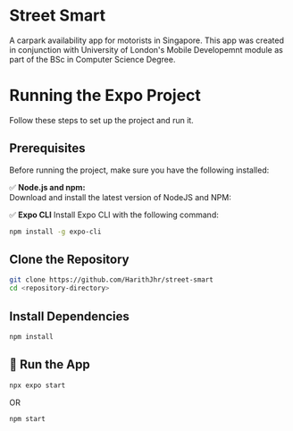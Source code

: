 # Street Smart
A carpark availability app for motorists in Singapore. This app was created in conjunction with University of London's Mobile Developemnt module as part of the BSc in Computer Science Degree.



# Running the Expo Project
Follow these steps to set up the project and run it.

## Prerequisites

Before running the project, make sure you have the following installed:

✅ **Node.js and npm:**  
  Download and install the latest version of NodeJS and NPM:

✅ **Expo CLI**
  Install Expo CLI with the following command:
  ```bash
  npm install -g expo-cli
  ```

## Clone the Repository

```bash
git clone https://github.com/HarithJhr/street-smart
cd <repository-directory>
```

## Install Dependencies
```bash
npm install
```

## 🚀 Run the App
```bash
npx expo start
```
OR
```bash
npm start
```
